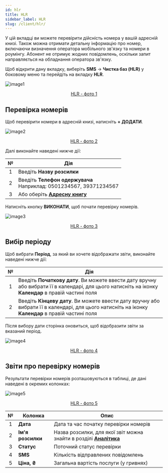 ```yaml
---
id: hlr
title: HLR
sidebar_label: HLR
slug: /client/hlr/
---
```


У цій вкладці ви можете перевірити дійсність номера у вашій адресній книзі. Також можна отримати детальну інформацію про номер, включаючи визначення оператора мобільного зв'язку та номери в роумінгу. Абонент не отримує жодних повідомлень, оскільки запит направляється на обладнання оператора зв'язку.

Щоб відкрити дану вкладку, виберіть **SMS** → **Чистка баз (HLR)** у боковому меню та перейдіть на вкладку **HLR**.

![image1](/img/uk/client_hlr_hlr/image1.png "HLR") <center><u>HLR - фото 1</u></center>

## Перевірка номерів

Щоб перевірити номери в адресній книзі, натисніть **+ ДОДАТИ**.

![image2](/img/uk/client_hlr_hlr/image2.png "HLR") <center><u>HLR - фото 2</u></center>

Далі виконайте наведені нижче дії:

|  №  | Дія |
| :-: | --- |
| 1 | Введіть **Назву розсилки** |
| 2 | Введіть **Телефон одержувача** <br/> Наприклад: 0501234567, 39371234567 |
| 3 | Або оберіть [**Адресну книгу**](../address_book/recipients.md) |

Натисніть кнопку **ВИКОНАТИ**, щоб почати перевірку номерів.

![image3](/img/uk/client_hlr_hlr/image3.png "HLR") <center><u>HLR - фото 3</u></center>

## Вибір періоду

Щоб вибрати **Період**, за який ви хочете відображати звіти, виконайте наведені нижче дії:

|  №  | Дія |
| :-: | --- |
| 1 | Введіть **Початкову дату**. Ви можете ввести дату вручну або вибрати її в календарі, для цього натисніть на іконку **Календар** в правій частині поля |
| 2 | Введіть **Кінцеву дату**. Ви можете ввести дату вручну або вибрати її в календарі, для цього натисніть на іконку **Календар** в правій частині поля |

Після вибору дати сторінка оновиться, щоб відобразити звіти за вказаний період.

![image4](/img/uk/client_hlr_hlr/image4.png "HLR") <center><u>HLR - фото 4</u></center>

## Звіти про перевірку номерів

Результати перевірки номерів розташовуються в таблиці, де дані наведені в окремих колонках:

![image5](/img/uk/client_hlr_hlr/image5.png "HLR") <center><u>HLR - фото 5</u></center>

|  №  | Колонка | Опис |
| :-: | ------- | ---- |
| 1 | **Дата** | Дата та час початку перевірки номерів |
| 2 | **Ім'я розсилки** | Назва розсилки, для якої звіт можна знайти в розділі [**Аналітика**](../reports/bulk_sms_reports.md) |
| 3 | **Статус** | Поточний статус перевірки |
| 4 | **SMS** | Кількість відправлених повідомлень |
| 5 | **Ціна, ₴** | Загальна вартість послуги (у гривнях) |
